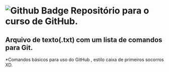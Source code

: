 # ![Github Badge](https://img.shields.io/badge/GitHub-100000?style=for-the-badge&logo=github&logoColor=white&link=https://github.com/rodrigodojo) Repositório para o curso de GitHub. 

## Arquivo de texto(.txt) com um lista de comandos para Git. 

*Comandos básicos para uso do GitHub , estilo caixa de primeiros socorros XD.
